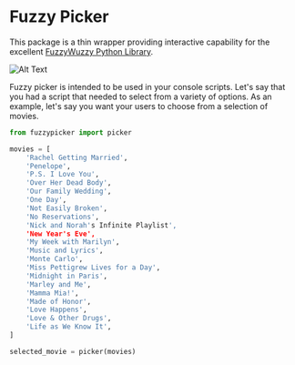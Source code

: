 # Fuzzy Picker
This package is a thin wrapper providing interactive capability for the
excellent [FuzzyWuzzy Python Library](https://github.com/seatgeek/fuzzywuzzy).

![Alt Text](https://media.giphy.com/media/vFKqnCdLPNOKc/giphy.gif)

Fuzzy picker is intended to be used in your console scripts.  Let's say that you
had a script that needed to select from a variety of options.  As an example, 
let's say you want your users to choose from a selection of movies.

```python
from fuzzypicker import picker

movies = [
    'Rachel Getting Married',
    'Penelope',
    'P.S. I Love You',
    'Over Her Dead Body',
    'Our Family Wedding',
    'One Day',
    'Not Easily Broken',
    'No Reservations',
    'Nick and Norah's Infinite Playlist',
    'New Year's Eve',
    'My Week with Marilyn',
    'Music and Lyrics',
    'Monte Carlo',
    'Miss Pettigrew Lives for a Day',
    'Midnight in Paris',
    'Marley and Me',
    'Mamma Mia!',
    'Made of Honor',
    'Love Happens',
    'Love & Other Drugs',
    'Life as We Know It',
]

selected_movie = picker(movies)
```

